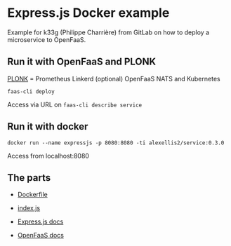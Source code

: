 # Express.js Docker example

Example for k33g (Philippe Charrière) from GitLab on how to deploy a microservice to OpenFaaS.

## Run it with OpenFaaS and PLONK

[PLONK](https://skillsmatter.com/skillscasts/14268-serverless-2-0-get-started-with-the-plonk-stack?utm_medium=social&utm_source=twitter&utm_campaign=bafdbc&utm_content=skillscast) = Prometheus Linkerd (optional) OpenFaaS NATS and Kubernetes

```
faas-cli deploy
```

Access via URL on `faas-cli describe service`

## Run it with docker

```
docker run --name expressjs -p 8080:8080 -ti alexellis2/service:0.3.0
```

Access from localhost:8080

## The parts

* [Dockerfile](./Dockerfile)

* [index.js](./index.js)

* [Express.js docs](https://expressjs.com)

* [OpenFaaS docs](https://www.openfaas.com/)

